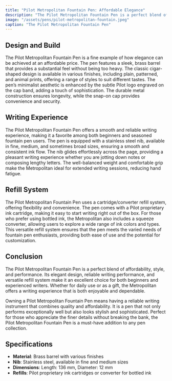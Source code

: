 ```yaml
---
title: "Pilot Metropolitan Fountain Pen: Affordable Elegance"
description: "The Pilot Metropolitan Fountain Pen is a perfect blend of style, performance, and affordability, making it an excellent choice for both beginners and experienced writers."
image: "/assets/pens/pilot-metropolitan-fountain.jpeg"
caption: "The Pilot Metropolitan Fountain Pen"
---
```


## Design and Build

The Pilot Metropolitan Fountain Pen is a fine example of how elegance can be achieved at an affordable price. The pen features a sleek, brass barrel that provides a substantial feel without being too heavy. The classic cigar-shaped design is available in various finishes, including plain, patterned, and animal prints, offering a range of styles to suit different tastes. The pen’s minimalist aesthetic is enhanced by the subtle Pilot logo engraved on the cap band, adding a touch of sophistication. The durable metal construction ensures longevity, while the snap-on cap provides convenience and security.

## Writing Experience

The Pilot Metropolitan Fountain Pen offers a smooth and reliable writing experience, making it a favorite among both beginners and seasoned fountain pen users. The pen is equipped with a stainless steel nib, available in fine, medium, and sometimes broad sizes, ensuring a smooth and consistent ink flow. The nib glides effortlessly across the page, providing a pleasant writing experience whether you are jotting down notes or composing lengthy letters. The well-balanced weight and comfortable grip make the Metropolitan ideal for extended writing sessions, reducing hand fatigue.

## Refill System

The Pilot Metropolitan Fountain Pen uses a cartridge/converter refill system, offering flexibility and convenience. The pen comes with a Pilot proprietary ink cartridge, making it easy to start writing right out of the box. For those who prefer using bottled ink, the Metropolitan also includes a squeeze converter, allowing users to explore a wide range of ink colors and types. This versatile refill system ensures that the pen meets the varied needs of fountain pen enthusiasts, providing both ease of use and the potential for customization.

## Conclusion

The Pilot Metropolitan Fountain Pen is a perfect blend of affordability, style, and performance. Its elegant design, reliable writing performance, and versatile refill system make it an excellent choice for both beginners and experienced writers. Whether for daily use or as a gift, the Metropolitan offers a writing experience that is both enjoyable and dependable.

Owning a Pilot Metropolitan Fountain Pen means having a reliable writing instrument that combines quality and affordability. It is a pen that not only performs exceptionally well but also looks stylish and sophisticated. Perfect for those who appreciate the finer details without breaking the bank, the Pilot Metropolitan Fountain Pen is a must-have addition to any pen collection.

## Specifications

- **Material**: Brass barrel with various finishes
- **Nib**: Stainless steel, available in fine and medium sizes
- **Dimensions**: Length: 136 mm, Diameter: 12 mm
- **Refills**: Pilot proprietary ink cartridges or converter for bottled ink
